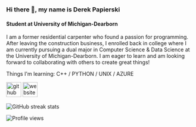 <!--
**d-pap/d-pap** is a ✨ _special_ ✨ repository because its `README.md` (this file) appears on your GitHub profile.

Here are some ideas to get you started:

- 🔭 I’m currently working on ...
- 🌱 I’m currently learning ...
- 👯 I’m looking to collaborate on ...
- 🤔 I’m looking for help with ...
- 💬 Ask me about ...
- 📫 How to reach me: ...
- 😄 Pronouns: ...
- ⚡ Fun fact: ...
-->
### Hi there 👋, my name is Derek Papierski
#### Student at University of Michigan-Dearborn
I am a former residential carpenter who found a passion for programming. After leaving the construction business, I enrolled back in college where I am currently pursuing a dual major in Computer Science & Data Science at the University of Michigan-Dearborn. I am eager to learn and am looking forward to collaborating with others to create great things!

Things I'm learning: C++ / PYTHON / UNIX / AZURE



[<img src='https://cdn.jsdelivr.net/npm/simple-icons@3.0.1/icons/github.svg' alt='github' height='40'>](https://github.com/d-pap)  [<img src='https://cdn.jsdelivr.net/npm/simple-icons@3.0.1/icons/icloud.svg' alt='website' height='40'>](https://www.derekpap.com)  

![GitHub streak stats](https://github-readme-streak-stats.herokuapp.com/?user=d-pap)  

![Profile views](https://gpvc.arturio.dev/d-pap)  